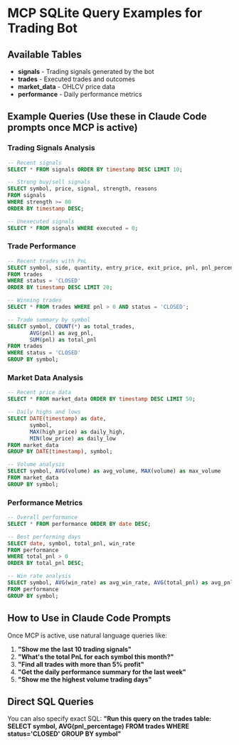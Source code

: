 # MCP SQLite Query Examples for Trading Bot

## Available Tables
- **signals** - Trading signals generated by the bot
- **trades** - Executed trades and outcomes  
- **market_data** - OHLCV price data
- **performance** - Daily performance metrics

## Example Queries (Use these in Claude Code prompts once MCP is active)

### Trading Signals Analysis
```sql
-- Recent signals
SELECT * FROM signals ORDER BY timestamp DESC LIMIT 10;

-- Strong buy/sell signals
SELECT symbol, price, signal, strength, reasons 
FROM signals 
WHERE strength >= 80 
ORDER BY timestamp DESC;

-- Unexecuted signals
SELECT * FROM signals WHERE executed = 0;
```

### Trade Performance
```sql
-- Recent trades with PnL
SELECT symbol, side, quantity, entry_price, exit_price, pnl, pnl_percentage 
FROM trades 
WHERE status = 'CLOSED' 
ORDER BY timestamp DESC LIMIT 20;

-- Winning trades
SELECT * FROM trades WHERE pnl > 0 AND status = 'CLOSED';

-- Trade summary by symbol
SELECT symbol, COUNT(*) as total_trades, 
       AVG(pnl) as avg_pnl, 
       SUM(pnl) as total_pnl
FROM trades 
WHERE status = 'CLOSED' 
GROUP BY symbol;
```

### Market Data Analysis
```sql
-- Recent price data
SELECT * FROM market_data ORDER BY timestamp DESC LIMIT 50;

-- Daily highs and lows
SELECT DATE(timestamp) as date, 
       symbol,
       MAX(high_price) as daily_high, 
       MIN(low_price) as daily_low
FROM market_data 
GROUP BY DATE(timestamp), symbol;

-- Volume analysis
SELECT symbol, AVG(volume) as avg_volume, MAX(volume) as max_volume
FROM market_data 
GROUP BY symbol;
```

### Performance Metrics
```sql
-- Overall performance
SELECT * FROM performance ORDER BY date DESC;

-- Best performing days
SELECT date, symbol, total_pnl, win_rate 
FROM performance 
WHERE total_pnl > 0 
ORDER BY total_pnl DESC;

-- Win rate analysis
SELECT symbol, AVG(win_rate) as avg_win_rate, AVG(total_pnl) as avg_pnl
FROM performance 
GROUP BY symbol;
```

## How to Use in Claude Code Prompts

Once MCP is active, use natural language queries like:

1. **"Show me the last 10 trading signals"**
2. **"What's the total PnL for each symbol this month?"**
3. **"Find all trades with more than 5% profit"**
4. **"Get the daily performance summary for the last week"**
5. **"Show me the highest volume trading days"**

## Direct SQL Queries
You can also specify exact SQL:
**"Run this query on the trades table: SELECT symbol, AVG(pnl_percentage) FROM trades WHERE status='CLOSED' GROUP BY symbol"**